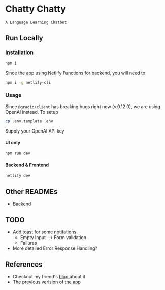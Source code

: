 # Chatty Chatty

``A Language Learning Chatbot``

## Run Locally

### Installation

```bash
npm i
```

Since the app using Netlify Functions for backend, you will need to

```bash
npm i -g netlify-cli
```

### Usage

Since `@gradio/client` has breaking bugs right now (v.0.12.0), we are using OpenAI instead. To setup

```bash
cp .env.template .env
```

Supply your OpenAI API key

#### UI only

```bash
npm run dev
```

#### Backend & Frontend

```bash
netlify dev
```

## Other READMEs

* [Backend](backend/README.md)

## TODO

* Add toast for some notifations
  * Empty Input --> Form validation
  * Failures
* More detailed Error Response Handling?

## References

- Checkout my friend's [blog ](https://jason-siu-portfolio.vercel.app/article/chattychatty)about it
- The previous verision of the [app](https://github.com/keduong33/ChattyChatty-old)
